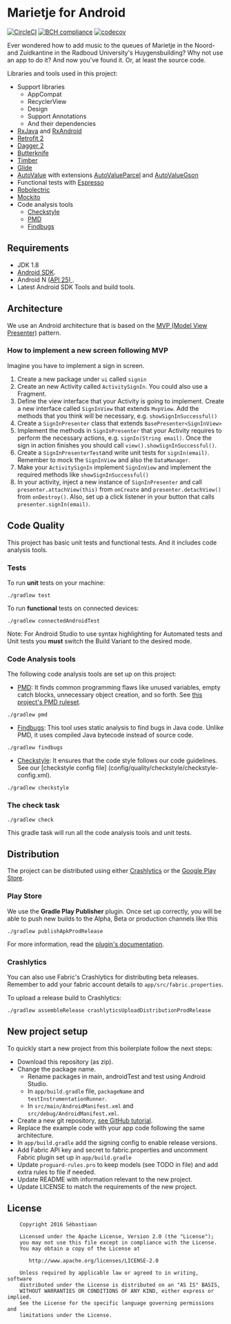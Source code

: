 # Marietje for Android
[![CircleCI](https://circleci.com/gh/se-bastiaan/Marietje-Android.svg?style=svg)](https://circleci.com/gh/se-bastiaan/Marietje-Android)
[![BCH compliance](https://bettercodehub.com/edge/badge/se-bastiaan/Marietje-Android)](https://bettercodehub.com)
[![codecov](https://codecov.io/gh/se-bastiaan/Marietje-Android/branch/develop/graph/badge.svg)](https://codecov.io/gh/se-bastiaan/Marietje-Android)

Ever wondered how to add music to the queues of Marietje in the Noord- and Zuidkantine in the Radboud University's Huygensbuilding?
Why not use an app to do it? And now you've found it. Or, at least the source code.

Libraries and tools used in this project:

- Support libraries
    - AppCompat
    - RecyclerView
    - Design
    - Support Annotations
    - And their dependencies
- [RxJava](https://github.com/ReactiveX/RxJava) and [RxAndroid](https://github.com/ReactiveX/RxAndroid) 
- [Retrofit 2](http://square.github.io/retrofit/)
- [Dagger 2](http://google.github.io/dagger/)
- [Butterknife](https://github.com/JakeWharton/butterknife)
- [Timber](https://github.com/JakeWharton/timber)
- [Glide](https://github.com/bumptech/glide)
- [AutoValue](https://github.com/google/auto/tree/master/value) with extensions [AutoValueParcel](https://github.com/rharter/auto-value-parcel) and [AutoValueGson](https://github.com/rharter/auto-value-gson)
- Functional tests with [Espresso](https://google.github.io/android-testing-support-library/docs/espresso/index.html)
- [Robolectric](http://robolectric.org/)
- [Mockito](http://mockito.org/)
- Code analysis tools
    - [Checkstyle](http://checkstyle.sourceforge.net/)
    - [PMD](https://pmd.github.io/)
    - [Findbugs](http://findbugs.sourceforge.net/)

## Requirements

- JDK 1.8
- [Android SDK](http://developer.android.com/sdk/index.html).
- Android N [(API 25) ](http://developer.android.com/tools/revisions/platforms.html).
- Latest Android SDK Tools and build tools.

## Architecture

We use an Android architecture that is based on the [MVP (Model View Presenter)](https://en.wikipedia.org/wiki/Model%E2%80%93view%E2%80%93presenter) pattern.

### How to implement a new screen following MVP

Imagine you have to implement a sign in screen. 

1. Create a new package under `ui` called `signin`
2. Create an new Activity called `ActivitySignIn`. You could also use a Fragment.
3. Define the view interface that your Activity is going to implement. Create a new interface called `SignInView` that extends `MvpView`. Add the methods that you think will be necessary, e.g. `showSignInSuccessful()`
4. Create a `SignInPresenter` class that extends `BasePresenter<SignInView>`
5. Implement the methods in `SignInPresenter` that your Activity requires to perform the necessary actions, e.g. `signIn(String email)`. Once the sign in action finishes you should call `view().showSignInSuccessful()`.
6. Create a `SignInPresenterTest`and write unit tests for `signIn(email)`. Remember to mock the  `SignInView` and also the `DataManager`.
7. Make your  `ActivitySignIn` implement `SignInView` and implement the required methods like `showSignInSuccessful()`
8. In your activity, inject a new instance of `SignInPresenter` and call `presenter.attachView(this)` from `onCreate` and `presenter.detachView()` from `onDestroy()`. Also, set up a click listener in your button that calls `presenter.signIn(email)`.

## Code Quality

This project has basic unit tests and functional tests. And it includes code analysis tools.

### Tests

To run **unit** tests on your machine:

``` 
./gradlew test
``` 

To run **functional** tests on connected devices:

``` 
./gradlew connectedAndroidTest
``` 

Note: For Android Studio to use syntax highlighting for Automated tests and Unit tests you **must** switch the Build Variant to the desired mode.

### Code Analysis tools 

The following code analysis tools are set up on this project:

* [PMD](https://pmd.github.io/): It finds common programming flaws like unused variables, empty catch blocks, unnecessary object creation, and so forth. See [this project's PMD ruleset](config/quality/pmd/pmd-ruleset.xml).

``` 
./gradlew pmd
```

* [Findbugs](http://findbugs.sourceforge.net/): This tool uses static analysis to find bugs in Java code. Unlike PMD, it uses compiled Java bytecode instead of source code.

```
./gradlew findbugs
```

* [Checkstyle](http://checkstyle.sourceforge.net/): It ensures that the code style follows our code guidelines. See our [checkstyle config file]
(config/quality/checkstyle/checkstyle-config.xml).

```
./gradlew checkstyle
```

### The check task


```
./gradlew check
```

This gradle task will run all the code analysis tools and unit tests.
 
## Distribution

The project can be distributed using either [Crashlytics](http://support.crashlytics.com/knowledgebase/articles/388925-beta-distributions-with-gradle) or the [Google Play Store](https://github.com/Triple-T/gradle-play-publisher).

### Play Store

We use the __Gradle Play Publisher__ plugin. Once set up correctly, you will be able to push new builds to
the Alpha, Beta or production channels like this

```
./gradlew publishApkProdRelease
```
For more information, read the [plugin's documentation](https://github.com/Triple-T/gradle-play-publisher).

### Crashlytics

You can also use Fabric's Crashlytics for distributing beta releases. Remember to add your fabric
account details to `app/src/fabric.properties`.

To upload a release build to Crashlytics:

```
./gradlew assembleRelease crashlyticsUploadDistributionProdRelease
```

## New project setup 

To quickly start a new project from this boilerplate follow the next steps:

* Download this repository (as zip).
* Change the package name. 
  * Rename packages in main, androidTest and test using Android Studio.
  * In `app/build.gradle` file, `packageName` and `testInstrumentationRunner`.
  * In `src/main/AndroidManifest.xml` and `src/debug/AndroidManifest.xml`.
* Create a new git repository, [see GitHub tutorial](https://help.github.com/articles/adding-an-existing-project-to-github-using-the-command-line/).
* Replace the example code with your app code following the same architecture.
* In `app/build.gradle` add the signing config to enable release versions.
* Add Fabric API key and secret to fabric.properties and uncomment Fabric plugin set up in `app/build.gradle`
* Update `proguard-rules.pro` to keep models (see TODO in file) and add extra rules to file if needed.
* Update README with information relevant to the new project.
* Update LICENSE to match the requirements of the new project.

## License

```
    Copyright 2016 Sébastiaan

    Licensed under the Apache License, Version 2.0 (the "License");
    you may not use this file except in compliance with the License.
    You may obtain a copy of the License at

       http://www.apache.org/licenses/LICENSE-2.0

    Unless required by applicable law or agreed to in writing, software
    distributed under the License is distributed on an "AS IS" BASIS,
    WITHOUT WARRANTIES OR CONDITIONS OF ANY KIND, either express or implied.
    See the License for the specific language governing permissions and
    limitations under the License.
```

